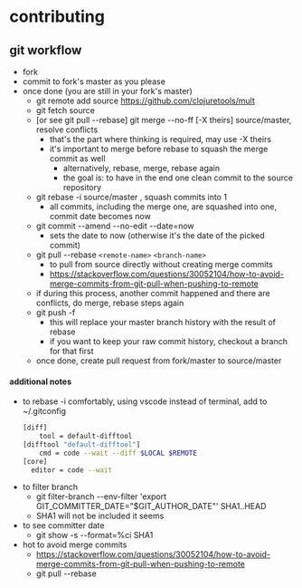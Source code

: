 # contributing

## git workflow

- fork
- commit to fork's master as you please
- once done (you are still in your fork's master)
  - git remote add source https://github.com/clojuretools/mult
  - git fetch source
  - [or see git pull --rebase] git merge --no-ff [-X theirs] source/master, resolve conflicts
    - that's the part where thinking is required, may use -X theirs
    - it's important to merge before rebase to squash the merge commit as well
      - alternatively, rebase, merge, rebase again
      - the goal is: to have in the end one clean commit to the source repository
  - git rebase -i source/master , squash commits into 1
    - all commits, including the merge one, are squashed into one, commit date becomes now
  - git commit --amend --no-edit --date=now 
    - sets the date to now (otherwise it's the date of the picked commit)
  - git pull --rebase `<remote-name>` `<branch-name>`
    - to pull from source directly without creating merge commits
    - https://stackoverflow.com/questions/30052104/how-to-avoid-merge-commits-from-git-pull-when-pushing-to-remote
  - if during this process, another commit happened and there are conflicts, do merge, rebase steps again
  - git push -f
    - this will replace your master branch history with the result of rebase
    - if you want to keep your raw commit history, checkout a branch for that first 
  - once done, create pull request from fork/master to source/master

#### additional notes

- to rebase -i comfortably, using vscode instead of terminal, add to ~/.gitconfig
  ```bash
  [diff]
      tool = default-difftool
  [difftool "default-difftool"]
      cmd = code --wait --diff $LOCAL $REMOTE
  [core]
    editor = code --wait
  ```
- to filter branch
  - git filter-branch --env-filter 'export GIT_COMMITTER_DATE="$GIT_AUTHOR_DATE"' SHA1..HEAD
  - SHA1 will not be included it seems
- to see committer date
  - git show -s --format=%ci SHA1
- hot to avoid merge commits
  - https://stackoverflow.com/questions/30052104/how-to-avoid-merge-commits-from-git-pull-when-pushing-to-remote
  - git pull --rebase <remote-name> <branch-name>